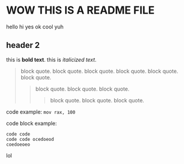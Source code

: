# WOW THIS IS A README FILE

hello hi yes ok cool yuh

## header 2

this is **bold text**. this is *italicized text*. 

>block quote. block quote. block quote. 
>block quote. block quote. block quote. 
>> block quote. block quote. block quote.
>>> block quote. block quote. block quote. 

code example: `mov rax, 100`

code block example:
```
code code
code code ocedoeod 
coedoeoeo
```
lol
